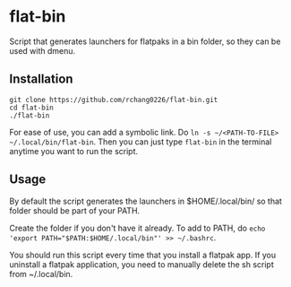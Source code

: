 # flat-bin
Script that generates launchers for flatpaks in a bin folder, so they can be used with dmenu.

## Installation

```
git clone https://github.com/rchang0226/flat-bin.git
cd flat-bin
./flat-bin
```

For ease of use, you can add a symbolic link. Do ```ln -s ~/<PATH-TO-FILE> ~/.local/bin/flat-bin```.
Then you can just type ```flat-bin``` in the terminal anytime you want to run the script. 

## Usage
By default the script generates the launchers in $HOME/.local/bin/ so that folder should be part of your PATH.

Create the folder if you don't have it already. To add to PATH, do ```echo 'export PATH="$PATH:$HOME/.local/bin"' >> ~/.bashrc```. 

You should run this script every time that you install a flatpak app. If you uninstall a flatpak application, you need to manually delete the sh script from ~/.local/bin.
